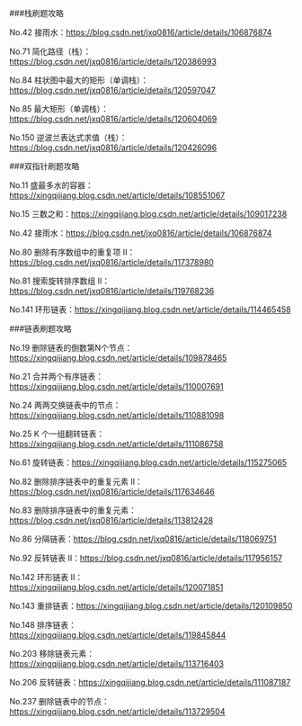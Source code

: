 ###栈刷题攻略

No.42 接雨水：https://blog.csdn.net/jxq0816/article/details/106876874

No.71 简化路径（栈）：https://blog.csdn.net/jxq0816/article/details/120386993

No.84 柱状图中最大的矩形（单调栈）：https://blog.csdn.net/jxq0816/article/details/120597047

No.85 最大矩形（单调栈）：https://blog.csdn.net/jxq0816/article/details/120604069

No.150 逆波兰表达式求值（栈）：https://blog.csdn.net/jxq0816/article/details/120426096

###双指针刷题攻略

No.11 盛最多水的容器：https://xingqijiang.blog.csdn.net/article/details/108551067

No.15 三数之和：https://xingqijiang.blog.csdn.net/article/details/109017238

No.42 接雨水：https://blog.csdn.net/jxq0816/article/details/106876874

No.80 删除有序数组中的重复项 II：https://blog.csdn.net/jxq0816/article/details/117378980

No.81 搜索旋转排序数组 II：https://blog.csdn.net/jxq0816/article/details/119768236

No.141 环形链表：https://xingqijiang.blog.csdn.net/article/details/114465458

###链表刷题攻略

No.19 删除链表的倒数第N个节点：https://xingqijiang.blog.csdn.net/article/details/109878465

No.21 合并两个有序链表：https://xingqijiang.blog.csdn.net/article/details/110007691

No.24 两两交换链表中的节点：https://xingqijiang.blog.csdn.net/article/details/110881098

No.25 K 个一组翻转链表：https://xingqijiang.blog.csdn.net/article/details/111086758

No.61 旋转链表：https://xingqijiang.blog.csdn.net/article/details/115275065

No.82 删除排序链表中的重复元素 II：https://blog.csdn.net/jxq0816/article/details/117634646

No.83 删除排序链表中的重复元素：https://blog.csdn.net/jxq0816/article/details/113812428

No.86 分隔链表：https://blog.csdn.net/jxq0816/article/details/118069751

No.92 反转链表 II：https://blog.csdn.net/jxq0816/article/details/117956157

No.142 环形链表 II：https://xingqijiang.blog.csdn.net/article/details/120071851

No.143 重排链表：https://xingqijiang.blog.csdn.net/article/details/120109850

No.148 排序链表：https://xingqijiang.blog.csdn.net/article/details/119845844

No.203 移除链表元素：https://xingqijiang.blog.csdn.net/article/details/113716403

No.206 反转链表：https://xingqijiang.blog.csdn.net/article/details/111087187

No.237 删除链表中的节点：https://xingqijiang.blog.csdn.net/article/details/113729504